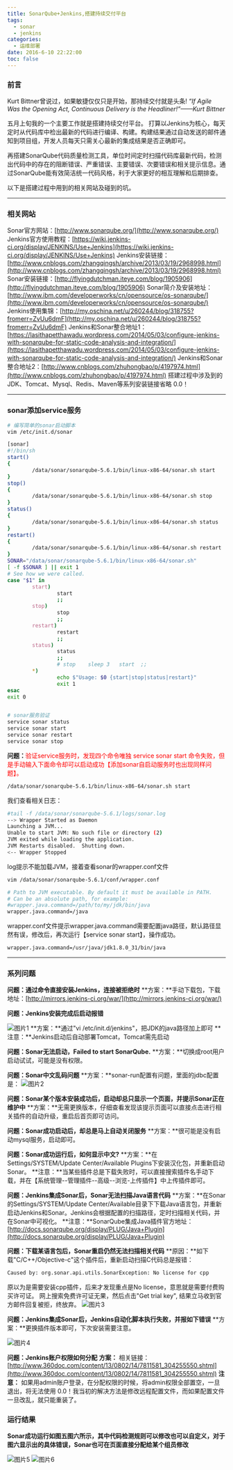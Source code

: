 ```yaml
---
title: SonarQube+Jenkins,搭建持续交付平台
tags:
  - sonar
  - jenkins
categories:
  - 运维部署
date: 2016-6-10 22:22:00
toc: false
---
```


### 前言
Kurt Bittner曾说过，如果敏捷仅仅只是开始，那持续交付就是头条! 
*“If Agile Was the Opening Act, Continuous Delivery is the Headliner!”——Kurt Bittner*

五月上旬我的一个主要工作就是搭建持续交付平台。
打算以Jenkins为核心，每天定时从代码库中检出最新的代码进行编译、构建。构建结果通过自动发送的邮件通知到项目组，开发人员每天只需关心最新的集成结果是否正确即可。

再搭建SonarQube代码质量检测工具，单位时间定时扫描代码库最新代码，检测出代码中的存在的阻断错误、严重错误、主要错误、次要错误和相关提示信息。通过SonarQube能有效简洁统一代码风格，利于大家更好的相互理解和后期排查。

以下是搭建过程中用到的相关网站及碰到的坑。

---

### 相关网站
Sonar官方网站：[http://www.sonarqube.org/](http://www.sonarqube.org/)
Jenkins官方使用教程：[https://wiki.jenkins-ci.org/display/JENKINS/Use+Jenkins](https://wiki.jenkins-ci.org/display/JENKINS/Use+Jenkins)
Jenkins安装链接：[http://www.cnblogs.com/zhangqingsh/archive/2013/03/19/2968998.html](http://www.cnblogs.com/zhangqingsh/archive/2013/03/19/2968998.html)
Sonar安装链接：[http://flyingdutchman.iteye.com/blog/1905906](http://flyingdutchman.iteye.com/blog/1905906)
Sonar简介及安装地址：[http://www.ibm.com/developerworks/cn/opensource/os-sonarqube/](http://www.ibm.com/developerworks/cn/opensource/os-sonarqube/)
Jenkins使用集锦：[http://my.oschina.net/u/260244/blog/318755?fromerr=ZvUu6dmF](http://my.oschina.net/u/260244/blog/318755?fromerr=ZvUu6dmF)
Jenkins和Sonar整合地址1：[https://lasithapetthawadu.wordpress.com/2014/05/03/configure-jenkins-with-sonarqube-for-static-code-analysis-and-integration/](https://lasithapetthawadu.wordpress.com/2014/05/03/configure-jenkins-with-sonarqube-for-static-code-analysis-and-integration/)
Jenkins和Sonar整合地址2：[http://www.cnblogs.com/zhuhongbao/p/4197974.html](http://www.cnblogs.com/zhuhongbao/p/4197974.html)
搭建过程中涉及到的 JDK、Tomcat、Mysql、Redis、Maven等系列安装链接省略  0.0！

<!-- more -->

---

### sonar添加service服务
```bash
# 编写简单的sonar启动脚本
vim /etc/init.d/sonar

[sonar]
#!/bin/sh  
start()  
{  
        /data/sonar/sonarqube-5.6.1/bin/linux-x86-64/sonar.sh start
}  
stop()  
{  
        /data/sonar/sonarqube-5.6.1/bin/linux-x86-64/sonar.sh stop
}
status()  
{       
        /data/sonar/sonarqube-5.6.1/bin/linux-x86-64/sonar.sh status
}
restart()  
{  
        /data/sonar/sonarqube-5.6.1/bin/linux-x86-64/sonar.sh restart
} 
SONAR="/data/sonar/sonarqube-5.6.1/bin/linux-x86-64/sonar.sh"
[ -f $SONAR ] || exit 1  
# See how we were called.  
case "$1" in  
        start)  
                start  
                ;;  
        stop)  
                stop  
                ;;  
        restart)  
                restart
                ;;  
        status)  
                status 
                ;;  
                # stop    sleep 3   start  ;;  
        *)  
                echo $"Usage: $0 {start|stop|status|restart}"  
                exit 1  
esac  
exit 0 


# sonar服务验证
service sonar status
service sonar start
service sonar restart
service sonar stop

```

**问题：**<font style="color:red">验证service服务时，发现四个命令唯独 service sonar start 命令失败，但是手动输入下面命令却可以启动成功【添加sonar自启动服务时也出现同样问题】。</font>
```bash
/data/sonar/sonarqube-5.6.1/bin/linux-x86-64/sonar.sh start
```

我们查看相关日志：
```bash
#tail -f /data/sonar/sonarqube-5.6.1/logs/sonar.log
--> Wrapper Started as Daemon
Launching a JVM...
Unable to start JVM: No such file or directory (2)
JVM exited while loading the application.
JVM Restarts disabled.  Shutting down.
<-- Wrapper Stopped
```

log提示不能加载JVM，接着查看sonar的wrapper.conf文件
```bash
vim /data/sonar/sonarqube-5.6.1/conf/wrapper.conf

# Path to JVM executable. By default it must be available in PATH.
# Can be an absolute path, for example:
#wrapper.java.command=/path/to/my/jdk/bin/java
wrapper.java.command=/java
```

wrapper.conf文件提示wrapper.java.command需要配置java路径，默认路径显然有误，修改后，再次运行【service sonar start】，操作成功。
```bash
wrapper.java.command=/usr/java/jdk1.8.0_31/bin/java
```
---

### 系列问题
**问题：通过命令直接安装Jenkins，连接被拒绝时**
**方案：**手动下载包，下载地址：[http://mirrors.jenkins-ci.org/war/](http://mirrors.jenkins-ci.org/war/)

**问题：Jenkins安装完成后启动报错**

![图片1](http://7xvfir.com1.z0.glb.clouddn.com/SonarQube+Jenkins,%E6%90%AD%E5%BB%BA%E6%8C%81%E7%BB%AD%E4%BA%A4%E4%BB%98%E5%B9%B3%E5%8F%B0/1.png)
**方案：**通过"vi /etc/init.d/jenkins"，把JDK的java路径加上即可
**注意：**Jenkins启动后自动部署Tomcat，Tomcat需先启动
<!--more-->

**问题：Sonar无法启动，Failed to start SonarQube.**
**方案：**切换成root用户启动试试，可能是没有权限。

**问题：Sonar中文乱码问题**
**方案：**sonar-run配置有问题，里面的jdbc配置是：
![图片2](http://7xvfir.com1.z0.glb.clouddn.com/SonarQube+Jenkins,%E6%90%AD%E5%BB%BA%E6%8C%81%E7%BB%AD%E4%BA%A4%E4%BB%98%E5%B9%B3%E5%8F%B0/2.png)


**问题：Sonar某个版本安装成功后，启动却总只显示一个页面，并提示Sonar正在维护中**
**方案：**无需更换版本，仔细查看发现该提示页面可以直接点击进行相关插件的自动升级，重启后首页即可访问。

**问题：Sonar成功启动后，却总是马上自动关闭服务**
**方案：**很可能是没有启动mysql服务，启动即可。

**问题：Sonar成功运行后，如何显示中文?**
**方案：**在Settings/SYSTEM/Update Center/Available Plugins下安装汉化包，并重新启动Sonar。
**注意：**当某些插件总是下载失败时，可以直接搜索插件名手动下载，并在【系统管理--管理插件--高级--浏览-上传插件】中上传插件即可。

**问题：Jenkins集成Sonar后，Sonar无法扫描Java语言代码**
**方案：**在Sonar的Settings/SYSTEM/Update Center/Available目录下下载Java语言包，并重新启动Jenkins和Sonar。Jenkins会根据配置的扫描路径，定时扫描相关代码，并在Sonar中可视化。
**注意：**SonarQube集成Java插件官方地址：[http://docs.sonarqube.org/display/PLUG/Java+Plugin](http://docs.sonarqube.org/display/PLUG/Java+Plugin)

**问题：下载某语言包后，Sonar重启仍然无法扫描相关代码**
**原因：**如下载"C/C++/Objective-c"这个插件后，重新启动扫描C代码总是报错：
```bash
Caused by: org.sonar.api.utils.SonarException: No license for cpp
```
原以为是需要安装cpp插件，后来才发现重点是No license，意思就是需要付费购买许可证。
网上搜索免费许可证无果，然后点击"Get trial key", 结果立马收到官方邮件回复被拒，终放弃。
![图片3](http://7xvfir.com1.z0.glb.clouddn.com/SonarQube+Jenkins,%E6%90%AD%E5%BB%BA%E6%8C%81%E7%BB%AD%E4%BA%A4%E4%BB%98%E5%B9%B3%E5%8F%B0/3.png)

**问题：Jenkins集成Sonar后，Jenkins自动化脚本执行失败，并报如下错误**
**方案：**更换插件版本即可，下次安装需要注意。

![图片4](http://7xvfir.com1.z0.glb.clouddn.com/SonarQube+Jenkins,%E6%90%AD%E5%BB%BA%E6%8C%81%E7%BB%AD%E4%BA%A4%E4%BB%98%E5%B9%B3%E5%8F%B0/4.png)

**问题：Jenkins账户权限如何分配**
**方案：** 相关链接：[http://www.360doc.com/content/13/0802/14/7811581_304255550.shtml](http://www.360doc.com/content/13/0802/14/7811581_304255550.shtml)
**注意：** 如果用admin账户登录，在分配权限的时候，将admin权限全部置空，一旦退出，将无法使用 0.0！我当初的解决方法是修改远程配置文件，而如果配置文件一旦改乱，就只能重装了。

### 运行结果
**Sonar成功运行如图五图六所示，其中代码检测规则可以修改也可以自定义，对于图六显示出的具体错误，Sonar也可在页面直接分配给某个组员修改**

![图片5](http://7xvfir.com1.z0.glb.clouddn.com/SonarQube+Jenkins,%E6%90%AD%E5%BB%BA%E6%8C%81%E7%BB%AD%E4%BA%A4%E4%BB%98%E5%B9%B3%E5%8F%B0/5.png)
![图片6](http://7xvfir.com1.z0.glb.clouddn.com/SonarQube+Jenkins,%E6%90%AD%E5%BB%BA%E6%8C%81%E7%BB%AD%E4%BA%A4%E4%BB%98%E5%B9%B3%E5%8F%B0/6.png)

<br/>